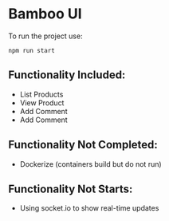 # Bamboo UI

To run the project use:

```
npm run start
```

## Functionality Included:
* List Products
* View Product
* Add Comment
* Add Comment

## Functionality Not Completed:
* Dockerize (containers build but do not run)

## Functionality Not Starts:
* Using socket.io to show real-time updates